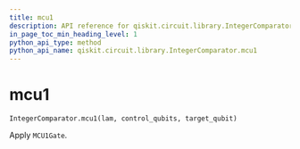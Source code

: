 ```yaml
---
title: mcu1
description: API reference for qiskit.circuit.library.IntegerComparator.mcu1
in_page_toc_min_heading_level: 1
python_api_type: method
python_api_name: qiskit.circuit.library.IntegerComparator.mcu1
---
```


# mcu1

<span id="qiskit.circuit.library.IntegerComparator.mcu1" />

`IntegerComparator.mcu1(lam, control_qubits, target_qubit)`

Apply `MCU1Gate`.

